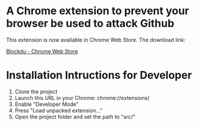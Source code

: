A Chrome extension to prevent your browser be used to attack Github
===================================================================

This extension is now available in Chrome Web Store. The download link:

[Blockdu - Chrome Web Store](https://chrome.google.com/webstore/detail/blockdu/effllpcngdchldpedlbehnipblaamnng)

Installation Intructions for Developer
=====================================

 1. Clone the project
 1. Launch this URL in your Chrome: chrome://extensions/
 1. Enable "Developer Mode"
 1. Press "Load unpacked extension..."
 1. Open the project folder and set the path to "src/"
 
 

